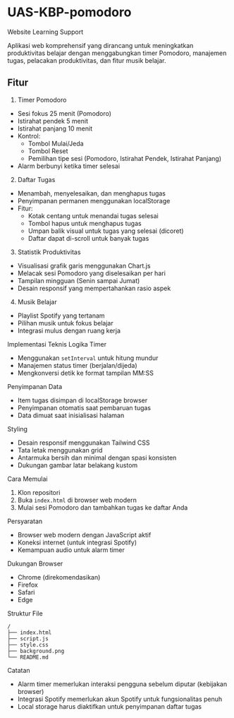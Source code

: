# UAS-KBP-pomodoro
 Website Learning Support

Aplikasi web komprehensif yang dirancang untuk meningkatkan produktivitas belajar dengan menggabungkan timer Pomodoro, manajemen tugas, pelacakan produktivitas, dan fitur musik belajar.

## Fitur
1. Timer Pomodoro
- Sesi fokus 25 menit (Pomodoro)
- Istirahat pendek 5 menit
- Istirahat panjang 10 menit
- Kontrol:
  - Tombol Mulai/Jeda
  - Tombol Reset
  - Pemilihan tipe sesi (Pomodoro, Istirahat Pendek, Istirahat Panjang)
- Alarm berbunyi ketika timer selesai

2. Daftar Tugas
- Menambah, menyelesaikan, dan menghapus tugas
- Penyimpanan permanen menggunakan localStorage
- Fitur:
  - Kotak centang untuk menandai tugas selesai
  - Tombol hapus untuk menghapus tugas
  - Umpan balik visual untuk tugas yang selesai (dicoret)
  - Daftar dapat di-scroll untuk banyak tugas

3. Statistik Produktivitas
- Visualisasi grafik garis menggunakan Chart.js
- Melacak sesi Pomodoro yang diselesaikan per hari
- Tampilan mingguan (Senin sampai Jumat)
- Desain responsif yang mempertahankan rasio aspek

4. Musik Belajar
- Playlist Spotify yang tertanam
- Pilihan musik untuk fokus belajar
- Integrasi mulus dengan ruang kerja

Implementasi Teknis
 Logika Timer
- Menggunakan `setInterval` untuk hitung mundur
- Manajemen status timer (berjalan/dijeda)
- Mengkonversi detik ke format tampilan MM:SS

Penyimpanan Data
- Item tugas disimpan di localStorage browser
- Penyimpanan otomatis saat pembaruan tugas
- Data dimuat saat inisialisasi halaman

Styling
- Desain responsif menggunakan Tailwind CSS
- Tata letak menggunakan grid
- Antarmuka bersih dan minimal dengan spasi konsisten
- Dukungan gambar latar belakang kustom

Cara Memulai
1. Klon repositori
2. Buka `index.html` di browser web modern
3. Mulai sesi Pomodoro dan tambahkan tugas ke daftar Anda

Persyaratan
- Browser web modern dengan JavaScript aktif
- Koneksi internet (untuk integrasi Spotify)
- Kemampuan audio untuk alarm timer

Dukungan Browser
- Chrome (direkomendasikan)
- Firefox
- Safari
- Edge

Struktur File
```
/
├── index.html
├── script.js
├── style.css
├── background.png
└── README.md
```

Catatan
- Alarm timer memerlukan interaksi pengguna sebelum diputar (kebijakan browser)
- Integrasi Spotify memerlukan akun Spotify untuk fungsionalitas penuh
- Local storage harus diaktifkan untuk penyimpanan daftar tugas
